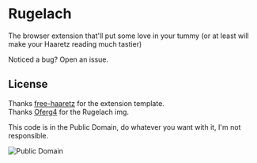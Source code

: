 # Rugelach

The browser extension that'll put some love in your tummy
(or at least will make your Haaretz reading much tastier)


Noticed a bug? Open an issue.





## License

Thanks [free-haaretz](https://github.com/yuvadm/free-haaretz) for the extension template.<br>
Thanks [Oferg4](https://commons.wikimedia.org/wiki/File:%D7%A8%D7%95%D7%92%D7%9C%D7%9A.jpg) for the Rugelach img.<br>

This code is in the Public Domain, do whatever you want with it, I'm not responsible.

![Public Domain](https://i.creativecommons.org/p/mark/1.0/88x31.png)